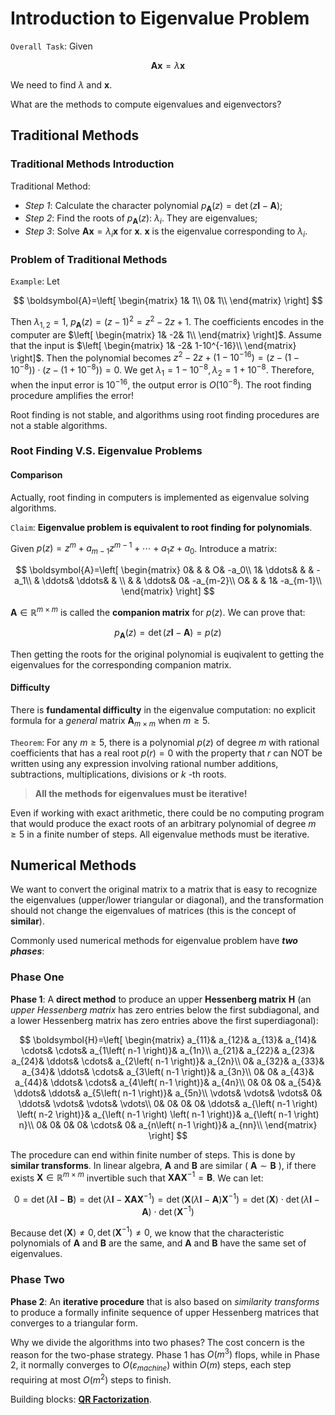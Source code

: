 # Introduction to Eigenvalue Problem

`Overall Task`: Given

$$
\boldsymbol{Ax}=\lambda \boldsymbol{x}
$$

We need to find $\lambda$ and $\boldsymbol{x}$.

What are the methods to compute eigenvalues and eigenvectors?

## Traditional Methods

### Traditional Methods Introduction

Traditional Method:

- *Step 1*: Calculate the character polynomial $p_{\boldsymbol{A}}\left( z \right) =\det \left( z\boldsymbol{I}-\boldsymbol{A} \right)$;
- *Step 2*: Find the roots of $p_{\boldsymbol{A}}\left( z \right)$: $\lambda _i$. They are eigenvalues;
- *Step 3*: Solve $\boldsymbol{Ax}=\lambda _i\boldsymbol{x}$ for $\boldsymbol{x}$. $\boldsymbol{x}$ is the eigenvalue corresponding to $\lambda _i$.

### Problem of Traditional Methods

`Example`: Let

$$
\boldsymbol{A}=\left[ \begin{matrix}
	1&		1\\
	0&		1\\
\end{matrix} \right] 
$$

Then $\lambda _{1,2}=1$, $p_{\boldsymbol{A}}\left( z \right) =\left( z-1 \right) ^2=z^2-2z+1$. The coefficients encodes in the computer are $\left[ \begin{matrix}
	1&		-2&		1\\
\end{matrix} \right]$. Assume that the input is $\left[ \begin{matrix}
	1&		-2&		1-10^{-16}\\
\end{matrix} \right]$. Then the polynomial becomes $z^2-2z+\left( 1-10^{-16} \right) =\left( z-\left( 1-10^{-8} \right) \right) \cdot \left( z-\left( 1+10^{-8} \right) \right) =0$. We get $\lambda _1=1-10^{-8}, \lambda _2=1+10^{-8}$. Therefore, when the input error is $10^{-16}$, the output error is $O(10^{-8})$. The root finding procedure amplifies the error!

Root finding is not stable, and algorithms using root finding procedures are not a stable algorithms.

### Root Finding V.S. Eigenvalue Problems

#### Comparison

Actually, root finding in computers is implemented as eigenvalue solving algorithms.

`Claim`: **Eigenvalue problem is equivalent to root finding for polynomials**.

Given $p\left( z \right) =z^m+a_{m-1}z^{m-1}+\cdots +a_1z+a_0$. Introduce a matrix:

$$
\boldsymbol{A}=\left[ \begin{matrix}
	0&		&		&		O&		-a_0\\
	1&		\ddots&		&		&		-a_1\\
	&		\ddots&		\ddots&		&		\\
	&		&		\ddots&		0&		-a_{m-2}\\
	O&		&		&		1&		-a_{m-1}\\
\end{matrix} \right] 
$$

$\boldsymbol{A}\in \mathbb{R} ^{m\times m}$ is called the **companion matrix** for $p(z)$. We can prove that:

$$
p_{\boldsymbol{A}}\left( z \right) =\det \left( z\boldsymbol{I}-\boldsymbol{A} \right) =p\left( z \right) 
$$

Then getting the roots for the original polynomial is euqivalent to getting the eigenvalues for the corresponding companion matrix.

#### Difficulty

There is **fundamental difficulty** in the eigenvalue computation: no explicit formula for a *general* matrix $\boldsymbol{A}_{m\times m}$ when $m\geqslant 5$.

`Theorem`: For any $m\geqslant 5$, there is a polynomial $p(z)$ of degree $m$ with rational coefficients that has a real root $p(r)=0$ with the property that $r$ can NOT be written using any expression involving rational number additions, subtractions, multiplications, divisions or $k$ -th roots.

> **All the methods for eigenvalues must be iterative!**

Even if working with exact arithmetic, there could be no computing program that would produce the exact roots of an arbitrary polynomial of degree $m\geqslant 5$ in a finite number of steps. All eigenvalue methods must be iterative.

## Numerical Methods

We want to convert the original matrix to a matrix that is easy to recognize the eigenvalues (upper/lower triangular or diagonal), and the transformation should not change the eigenvalues of matrices (this is the concept of **similar**).

Commonly used numerical methods for eigenvalue problem have ***two phases***:

### Phase One

**Phase 1**: A **direct method** to produce an upper **Hessenberg matrix** $\boldsymbol{H}$ (an *upper Hessenberg matrix* has zero entries below the first subdiagonal, and a lower Hessenberg matrix has zero entries above the first superdiagonal):

$$
\boldsymbol{H}=\left[ \begin{matrix}
	a_{11}&		a_{12}&		a_{13}&		a_{14}&		\cdots&		\cdots&		a_{1\left( n-1 \right)}&		a_{1n}\\
	a_{21}&		a_{22}&		a_{23}&		a_{24}&		\ddots&		\cdots&		a_{2\left( n-1 \right)}&		a_{2n}\\
	0&		a_{32}&		a_{33}&		a_{34}&		\ddots&		\cdots&		a_{3\left( n-1 \right)}&		a_{3n}\\
	0&		0&		a_{43}&		a_{44}&		\ddots&		\cdots&		a_{4\left( n-1 \right)}&		a_{4n}\\
	0&		0&		0&		a_{54}&		\ddots&		\ddots&		a_{5\left( n-1 \right)}&		a_{5n}\\
	\vdots&		\vdots&		\vdots&		0&		\ddots&		\vdots&		\vdots&		\vdots\\
	0&		0&		0&		0&		\ddots&		a_{\left( n-1 \right) \left( n-2 \right)}&		a_{\left( n-1 \right) \left( n-1 \right)}&		a_{\left( n-1 \right) n}\\
	0&		0&		0&		0&		\cdots&		0&		a_{n\left( n-1 \right)}&		a_{nn}\\
\end{matrix} \right] 
$$

The procedure can end within finite number of steps. This is done by **similar transforms**. In linear algebra, $\boldsymbol{A}$ and $\boldsymbol{B}$ are similar ( $\boldsymbol{A}\sim \boldsymbol{B}$ ), if there exists $\boldsymbol{X}\in \mathbb{R} ^{m\times m}$ invertible such that $\boldsymbol{XAX}^{-1}=\boldsymbol{B}$. We can let:

$$
0=\det \left( \lambda \boldsymbol{I}-\boldsymbol{B} \right) =\det \left( \lambda \boldsymbol{I}-\boldsymbol{XAX}^{-1} \right) =\det \left( \boldsymbol{X}\left( \lambda \boldsymbol{I}-\boldsymbol{A} \right) \boldsymbol{X}^{-1} \right) =\det \left( \boldsymbol{X} \right) \cdot \det \left( \lambda \boldsymbol{I}-\boldsymbol{A} \right) \cdot \det \left( \boldsymbol{X}^{-1} \right)
$$

Because $\det \left( \boldsymbol{X} \right) \ne 0, \det \left( \boldsymbol{X}^{-1} \right) \ne 0$, we know that the characteristic polynomials of $\boldsymbol{A}$ and $\boldsymbol{B}$ are the same, and $\boldsymbol{A}$ and $\boldsymbol{B}$ have the same set of eigenvalues.

### Phase Two

**Phase 2**: An **iterative procedure** that is also based on *similarity transforms* to produce a formally infinite sequence of upper Hessenberg matrices that converges to a triangular form.

Why we divide the algorithms into two phases? The cost concern is the reason for the two-phase strategy. Phase 1 has $O(m^3)$ flops, while in Phase 2, it normally converges to $O\left( \varepsilon _{machine} \right)$ within $O(m)$ steps, each step requiring at most $O(m^2)$ steps to finish.

Building blocks: [**QR Factorization**](./QR_Factorization.md).
